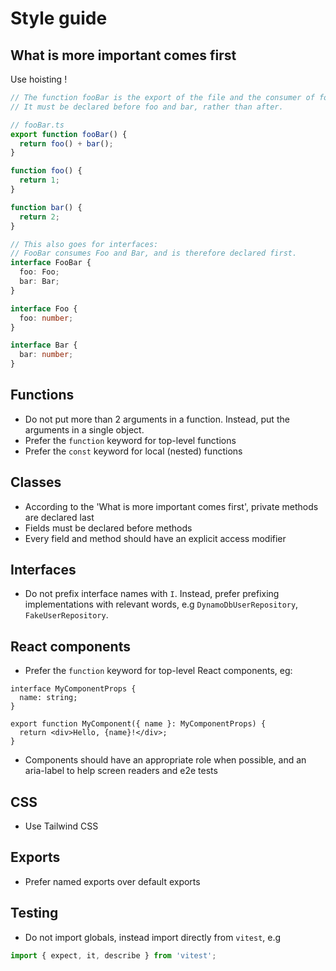 # Style guide

## What is more important comes first
Use hoisting !

```ts
// The function fooBar is the export of the file and the consumer of foo and bar.
// It must be declared before foo and bar, rather than after.

// fooBar.ts
export function fooBar() {
  return foo() + bar();
}

function foo() {
  return 1;
}

function bar() {
  return 2;
}

// This also goes for interfaces:
// FooBar consumes Foo and Bar, and is therefore declared first.
interface FooBar {
  foo: Foo;
  bar: Bar;
}

interface Foo {
  foo: number;
}

interface Bar {
  bar: number;
}
```

## Functions

- Do not put more than 2 arguments in a function. Instead, put the arguments in a single object.
- Prefer the `function` keyword for top-level functions
- Prefer the `const` keyword for local (nested) functions

## Classes

- According to the 'What is more important comes first', private methods are declared last
- Fields must be declared before methods
- Every field and method should have an explicit access modifier

## Interfaces

- Do not prefix interface names with `I`. Instead, prefer prefixing implementations with relevant words,
e.g `DynamoDbUserRepository`, `FakeUserRepository`.

## React components

- Prefer the `function` keyword for top-level React components, eg:
```tsx
interface MyComponentProps {
  name: string;
}

export function MyComponent({ name }: MyComponentProps) {
  return <div>Hello, {name}!</div>;
}
```
- Components should have an appropriate role when possible, and an aria-label to help screen readers and e2e tests

## CSS

- Use Tailwind CSS

## Exports

- Prefer named exports over default exports

## Testing

- Do not import globals, instead import directly from `vitest`, e.g

```ts
import { expect, it, describe } from 'vitest';
```
